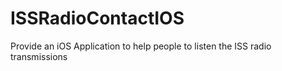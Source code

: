# ISSRadioContactIOS
Provide an iOS Application to help people to listen the ISS radio transmissions

